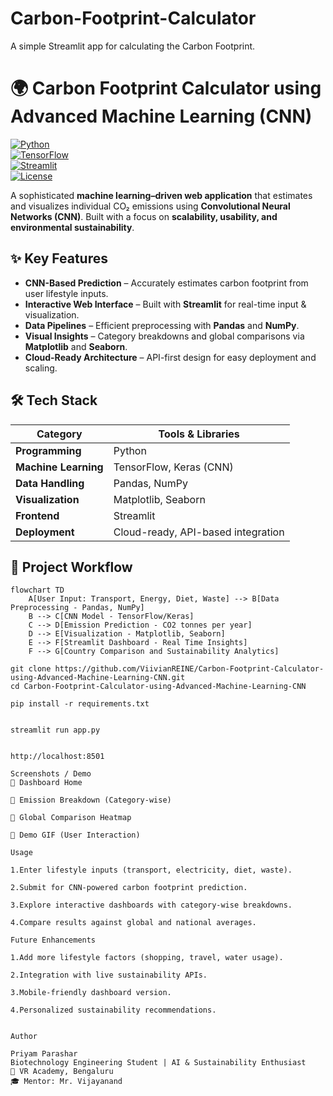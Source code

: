 # Carbon-Footprint-Calculator
A simple Streamlit app for calculating the Carbon Footprint. 
# 🌍 Carbon Footprint Calculator using Advanced Machine Learning (CNN)

[![Python](https://img.shields.io/badge/Python-3.8%2B-blue.svg)](https://www.python.org/)  
[![TensorFlow](https://img.shields.io/badge/TensorFlow-2.x-orange.svg)](https://www.tensorflow.org/)  
[![Streamlit](https://img.shields.io/badge/Streamlit-App-red.svg)](https://streamlit.io/)  
[![License](https://img.shields.io/badge/License-MIT-green.svg)](LICENSE)  

A sophisticated **machine learning–driven web application** that estimates and visualizes individual CO₂ emissions using **Convolutional Neural Networks (CNN)**. Built with a focus on **scalability, usability, and environmental sustainability**.


## ✨ Key Features

- **CNN-Based Prediction** – Accurately estimates carbon footprint from user lifestyle inputs.  
- **Interactive Web Interface** – Built with **Streamlit** for real-time input & visualization.  
- **Data Pipelines** – Efficient preprocessing with **Pandas** and **NumPy**.  
- **Visual Insights** – Category breakdowns and global comparisons via **Matplotlib** and **Seaborn**.  
- **Cloud-Ready Architecture** – API-first design for easy deployment and scaling.  



## 🛠️ Tech Stack

| Category               | Tools & Libraries                                  |
|------------------------|----------------------------------------------------|
| **Programming**        | Python                                             |
| **Machine Learning**   | TensorFlow, Keras (CNN)                            |
| **Data Handling**      | Pandas, NumPy                                      |
| **Visualization**      | Matplotlib, Seaborn                                |
| **Frontend**           | Streamlit                                          |
| **Deployment**         | Cloud-ready, API-based integration                 |



## 📂 Project Workflow

```mermaid
flowchart TD
    A[User Input: Transport, Energy, Diet, Waste] --> B[Data Preprocessing - Pandas, NumPy]
    B --> C[CNN Model - TensorFlow/Keras]
    C --> D[Emission Prediction - CO2 tonnes per year]
    D --> E[Visualization - Matplotlib, Seaborn]
    E --> F[Streamlit Dashboard - Real Time Insights]
    F --> G[Country Comparison and Sustainability Analytics]

git clone https://github.com/ViivianREINE/Carbon-Footprint-Calculator-using-Advanced-Machine-Learning-CNN.git
cd Carbon-Footprint-Calculator-using-Advanced-Machine-Learning-CNN

pip install -r requirements.txt


streamlit run app.py


http://localhost:8501

Screenshots / Demo
🔹 Dashboard Home

🔹 Emission Breakdown (Category-wise)

🔹 Global Comparison Heatmap

🔹 Demo GIF (User Interaction)

Usage

1.Enter lifestyle inputs (transport, electricity, diet, waste).

2.Submit for CNN-powered carbon footprint prediction.

3.Explore interactive dashboards with category-wise breakdowns.

4.Compare results against global and national averages.

Future Enhancements

1.Add more lifestyle factors (shopping, travel, water usage).

2.Integration with live sustainability APIs.

3.Mobile-friendly dashboard version.

4.Personalized sustainability recommendations.


Author

Priyam Parashar
Biotechnology Engineering Student | AI & Sustainability Enthusiast
📍 VR Academy, Bengaluru
🎓 Mentor: Mr. Vijayanand


